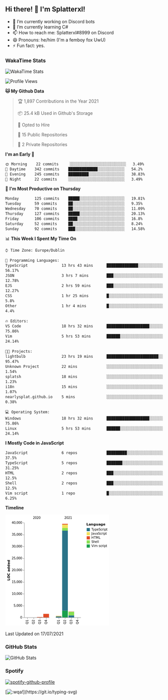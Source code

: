 ## Hi there! 👋 I'm Splatterxl!

- 🔭 I’m currently working on Discord bots
- 🌱 I’m currently learning C#
- 📫 How to reach me: Splatterxl#8999 on Discord
- 😄 Pronouns: he/him (I'm a femboy fox UwU)
- ⚡ Fun fact: yes.

### WakaTime Stats
![WakaTime Stats](https://wakatime.com/share/@Splatterxl/3171b454-6d7f-4cf9-91d7-768613f3b8c2.svg)
<!--START_SECTION:waka-->
![Profile Views](http://img.shields.io/badge/Profile%20Views-15-blue)

**🐱 My Github Data** 

> 🏆 1,897 Contributions in the Year 2021
 > 
> 📦 25.4 kB Used in Github's Storage 
 > 
> 💼 Opted to Hire
 > 
> 📜 15 Public Repositories 
 > 
> 🔑 2 Private Repositories  
 > 
**I'm an Early 🐤** 

```text
🌞 Morning    22 commits     ░░░░░░░░░░░░░░░░░░░░░░░░░   3.49% 
🌆 Daytime    342 commits    █████████████░░░░░░░░░░░░   54.2% 
🌃 Evening    245 commits    █████████░░░░░░░░░░░░░░░░   38.83% 
🌙 Night      22 commits     ░░░░░░░░░░░░░░░░░░░░░░░░░   3.49%

```
📅 **I'm Most Productive on Thursday** 

```text
Monday       125 commits    █████░░░░░░░░░░░░░░░░░░░░   19.81% 
Tuesday      59 commits     ██░░░░░░░░░░░░░░░░░░░░░░░   9.35% 
Wednesday    70 commits     ██░░░░░░░░░░░░░░░░░░░░░░░   11.09% 
Thursday     127 commits    █████░░░░░░░░░░░░░░░░░░░░   20.13% 
Friday       106 commits    ████░░░░░░░░░░░░░░░░░░░░░   16.8% 
Saturday     52 commits     ██░░░░░░░░░░░░░░░░░░░░░░░   8.24% 
Sunday       92 commits     ███░░░░░░░░░░░░░░░░░░░░░░   14.58%

```


📊 **This Week I Spent My Time On** 

```text
⌚︎ Time Zone: Europe/Dublin

💬 Programming Languages: 
TypeScript               13 hrs 43 mins      ██████████████░░░░░░░░░░░   56.17% 
JSON                     3 hrs 7 mins        ███░░░░░░░░░░░░░░░░░░░░░░   12.78% 
EJS                      2 hrs 59 mins       ███░░░░░░░░░░░░░░░░░░░░░░   12.27% 
CSS                      1 hr 25 mins        █░░░░░░░░░░░░░░░░░░░░░░░░   5.8% 
Other                    1 hr 4 mins         █░░░░░░░░░░░░░░░░░░░░░░░░   4.4%

🔥 Editors: 
VS Code                  18 hrs 32 mins      ███████████████████░░░░░░   75.86% 
Vim                      5 hrs 53 mins       ██████░░░░░░░░░░░░░░░░░░░   24.14%

🐱‍💻 Projects: 
lightbulb                23 hrs 19 mins      ███████████████████████░░   95.47% 
Unknown Project          22 mins             ░░░░░░░░░░░░░░░░░░░░░░░░░   1.54% 
splatsh                  18 mins             ░░░░░░░░░░░░░░░░░░░░░░░░░   1.23% 
i18n                     15 mins             ░░░░░░░░░░░░░░░░░░░░░░░░░   1.07% 
nearlysplat.github.io    5 mins              ░░░░░░░░░░░░░░░░░░░░░░░░░   0.38%

💻 Operating System: 
Windows                  18 hrs 32 mins      ███████████████████░░░░░░   75.86% 
Linux                    5 hrs 53 mins       ██████░░░░░░░░░░░░░░░░░░░   24.14%

```

**I Mostly Code in JavaScript** 

```text
JavaScript               6 repos             █████████░░░░░░░░░░░░░░░░   37.5% 
TypeScript               5 repos             ███████░░░░░░░░░░░░░░░░░░   31.25% 
HTML                     2 repos             ███░░░░░░░░░░░░░░░░░░░░░░   12.5% 
Shell                    2 repos             ███░░░░░░░░░░░░░░░░░░░░░░   12.5% 
Vim script               1 repo              █░░░░░░░░░░░░░░░░░░░░░░░░   6.25%

```


**Timeline**

![Chart not found](https://raw.githubusercontent.com/nearlySplat/nearlySplat/master/charts/bar_graph.png) 


 Last Updated on 17/07/2021
<!--END_SECTION:waka-->


### GitHub Stats
![GitHub Stats](https://github-readme-stats.vercel.app/api?username=nearlySplat&count_private=true&show_icons=true&theme=dark)

### Spotify
[![spotify-github-profile](https://spotify-github-profile.vercel.app/api/view?uid=4bpfhqbsq53u8bm0qckym0pb0&cover_image=true&theme=default)](https://spotify-github-profile.vercel.app/api/view?uid=4bpfhqbsq53u8bm0qckym0pb0&redirect=true)

[![:wqa!](https://readme-typing-svg.herokuapp.com?font=Fira+Code&color=aaaaaa&center=false&vCenter=false&lines=%3Awqa!)](https://git.io/typing-svg)
